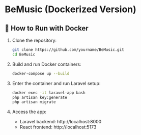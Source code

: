 # BeMusic (Dockerized Version)

## 🐳 How to Run with Docker

1. Clone the repository:
   ```bash
   git clone https://github.com/yourname/BeMusic.git
   cd BeMusic
   ```

2. Build and run Docker containers:
   ```bash
   docker-compose up --build
   ```

3. Enter the container and run Laravel setup:
   ```bash
   docker exec -it laravel-app bash
   php artisan key:generate
   php artisan migrate
   ```

4. Access the app:
   - Laravel backend: http://localhost:8000
   - React frontend: http://localhost:5173
